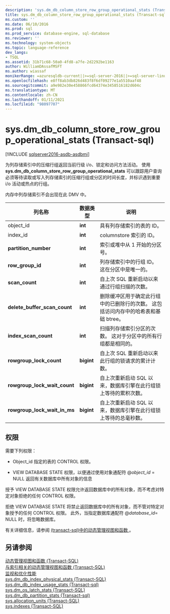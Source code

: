 ```yaml
---
description: 'sys.dm_db_column_store_row_group_operational_stats (Transact-sql) '
title: sys.dm_db_column_store_row_group_operational_stats (Transact-sql) |Microsoft Docs
ms.custom: ''
ms.date: 06/10/2016
ms.prod: sql
ms.prod_service: database-engine, sql-database
ms.reviewer: ''
ms.technology: system-objects
ms.topic: language-reference
dev_langs:
- TSQL
ms.assetid: 31b71c68-50a0-4fd8-a7fe-2d2292be1163
author: WilliamDAssafMSFT
ms.author: wiassaf
monikerRange: =azuresqldb-current||>=sql-server-2016||>=sql-server-linux-2017||=azuresqldb-mi-current
ms.openlocfilehash: e8ff8ab3db826d483f8f6df09277e1a5510aaf48
ms.sourcegitcommit: a9e982e30e458866fcd64374e3458516182d604c
ms.translationtype: MT
ms.contentlocale: zh-CN
ms.lasthandoff: 01/11/2021
ms.locfileid: "98097707"
---
```

# <a name="sysdm_db_column_store_row_group_operational_stats-transact-sql"></a>sys.dm_db_column_store_row_group_operational_stats (Transact-sql) 

[!INCLUDE [sqlserver2016-asdb-asdbmi](../../includes/applies-to-version/sqlserver2016-asdb-asdbmi.md)]

  为列存储索引中的压缩行组返回当前行级 i/o、锁定和访问方法活动。 使用 **sys.dm_db_column_store_row_group_operational_stats** 可以跟踪用户查询必须等待读取或写入列存储索引的压缩行组或分区的时间长度，并标识遇到重要 i/o 活动或热点的行组。  
  
 内存中列存储索引不会出现在此 DMV 中。  
 
 
|列名称|数据类型|说明|  
|-----------------|---------------|-----------------|  
|object_id|**int**|具有列存储索引的表的 ID。|  
|index_id|**int**|columnstore 索引的 ID。|  
|**partition_number**|**int**|索引或堆中从 1 开始的分区号。|  
|**row_group_id**|**int**|列存储索引中的行组 ID。 这在分区中是唯一的。|  
|**scan_count**|**int**|自上次 SQL 重新启动以来通过行组扫描的次数。|  
|**delete_buffer_scan_count**|**int**|删除缓冲区用于确定此行组中的已删除行的次数。 这包括访问内存中的哈希表和基础 btree。|  
|**index_scan_count**|**int**|扫描列存储索引分区的次数。 这对于分区中的所有行组都是相同的。|  
|**rowgroup_lock_count**|**bigint**|自上次 SQL 重新启动以来此行组的锁请求的累计计数。|  
|**rowgroup_lock_wait_count**|**bigint**|自上次重新启动 SQL 以来，数据库引擎在此行组锁上等待的累积次数。|  
|**rowgroup_lock_wait_in_ms**|**bigint**|自上次重新启动 SQL 以来，数据库引擎在此行组锁上等待的总毫秒数。|  
  
## <a name="permissions"></a>权限  
 需要下列权限：  
  
-   Object_id 指定的表的 CONTROL 权限。  
  
-   VIEW DATABASE STATE 权限，以便通过使用对象通配符 @*object_id* = NULL 返回有关数据库中所有对象的信息  
  
 授予 VIEW DATABASE STATE 权限允许返回数据库中的所有对象，而不考虑对特定对象拒绝的任何 CONTROL 权限。  
  
 拒绝 VIEW DATABASE STATE 将禁止返回数据库中的所有对象，而不管对特定对象授予的任何 CONTROL 权限。 此外，当指定数据库通配符 @*database_id*= NULL 时，将忽略数据库。  
  
 有关详细信息，请参阅 [&#40;transact-sql&#41;中的动态管理视图和函数 ](~/relational-databases/system-dynamic-management-views/system-dynamic-management-views.md)。  
  
## <a name="see-also"></a>另请参阅  
 [动态管理视图和函数 (Transact-SQL)](~/relational-databases/system-dynamic-management-views/system-dynamic-management-views.md)   
 [与索引相关的动态管理视图和函数 &#40;Transact-SQL&#41;](../../relational-databases/system-dynamic-management-views/index-related-dynamic-management-views-and-functions-transact-sql.md)   
 [监视和优化性能](../../relational-databases/performance/monitor-and-tune-for-performance.md)   
 [sys.dm_db_index_physical_stats (Transact-SQL)](../../relational-databases/system-dynamic-management-views/sys-dm-db-index-physical-stats-transact-sql.md)   
 [sys.dm_db_index_usage_stats &#40;Transact-sql&#41;](../../relational-databases/system-dynamic-management-views/sys-dm-db-index-usage-stats-transact-sql.md)   
 [sys.dm_os_latch_stats (Transact-SQL)](../../relational-databases/system-dynamic-management-views/sys-dm-os-latch-stats-transact-sql.md)   
 [sys.dm_db_partition_stats &#40;Transact-sql&#41;](../../relational-databases/system-dynamic-management-views/sys-dm-db-partition-stats-transact-sql.md)   
 [sys.allocation_units &#40;Transact-SQL&#41;](../../relational-databases/system-catalog-views/sys-allocation-units-transact-sql.md)   
 [sys.indexes (Transact-SQL)](../../relational-databases/system-catalog-views/sys-indexes-transact-sql.md)  
  
  

